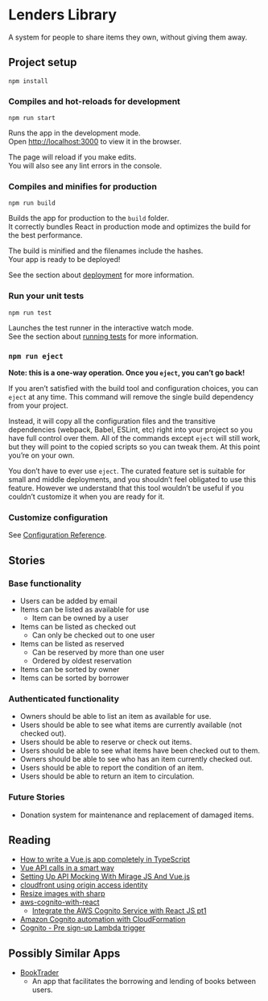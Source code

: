 # Lenders Library

A system for people to share items they own, without giving them away.

## Project setup

```shell
npm install
```

### Compiles and hot-reloads for development

```shell
npm run start
```

Runs the app in the development mode.\
Open [http://localhost:3000](http://localhost:3000) to view it in the browser.

The page will reload if you make edits.\
You will also see any lint errors in the console.

### Compiles and minifies for production

```shell
npm run build
```

Builds the app for production to the `build` folder.\
It correctly bundles React in production mode and optimizes the build for the best performance.

The build is minified and the filenames include the hashes.\
Your app is ready to be deployed!

See the section about [deployment](https://facebook.github.io/create-react-app/docs/deployment) for more information.

### Run your unit tests

```shell
npm run test
```

Launches the test runner in the interactive watch mode.\
See the section about [running tests](https://facebook.github.io/create-react-app/docs/running-tests) for more information.

<!-- ### Run your end-to-end tests

To run them in interactive mode:

```shell
npm run test:e2e
```

To run the tests non-interactively:

```shell
npm run test:e2e:ci
```

### Lints and fixes files

```shell
npm run lint
``` -->

### `npm run eject`

**Note: this is a one-way operation. Once you `eject`, you can’t go back!**

If you aren’t satisfied with the build tool and configuration choices, you can `eject` at any time. This command will remove the single build dependency from your project.

Instead, it will copy all the configuration files and the transitive dependencies (webpack, Babel, ESLint, etc) right into your project so you have full control over them. All of the commands except `eject` will still work, but they will point to the copied scripts so you can tweak them. At this point you’re on your own.

You don’t have to ever use `eject`. The curated feature set is suitable for small and middle deployments, and you shouldn’t feel obligated to use this feature. However we understand that this tool wouldn’t be useful if you couldn’t customize it when you are ready for it.

### Customize configuration

See [Configuration Reference](https://cli.vuejs.org/config/).

## Stories

### Base functionality

- Users can be added by email
- Items can be listed as available for use
  - Item can be owned by a user
- Items can be listed as checked out
  - Can only be checked out to one user
- Items can be listed as reserved
  - Can be reserved by more than one user
  - Ordered by oldest reservation
- Items can be sorted by owner
- Items can be sorted by borrower

### Authenticated functionality

- Owners should be able to list an item as available for use.
- Users should be able to see what items are currently available (not checked out).
- Users should be able to reserve or check out items.
- Users should be able to see what items have been checked out to them.
- Owners should be able to see who has an item currently checked out.
- Users should be able to report the condition of an item.
- Users should be able to return an item to circulation.

### Future Stories

- Donation system for maintenance and replacement of damaged items.

## Reading

- [How to write a Vue.js app completely in TypeScript](https://blog.logrocket.com/how-to-write-a-vue-js-app-completely-in-typescript/)
- [Vue API calls in a smart way](https://medium.com/canariasjs/vue-api-calls-in-a-smart-way-8d521812c322)
- [Setting Up API Mocking With Mirage JS And Vue.js](https://www.smashingmagazine.com/2020/02/api-mocking-mirage-vue-javascript/)
- [cloudfront using origin access identity](https://www.thecuriousdev.com/blog/2019/cloudfront-using-origin-access-identity/)
- [Resize images with sharp](https://www.npmjs.com/package/sharp)
- [aws-cognito-with-react](https://github.com/imMayyur/aws-cognito-with-react)
  - [Integrate the AWS Cognito Service with React JS pt1](https://blog.cloudthat.com/aws-cognito-service-with-react-js-application-setup/)
- [Amazon Cognito automation with CloudFormation](https://georgemao.medium.com/amazon-cognito-automation-with-cloudformation-is-kind-of-tricky-heres-a-quick-example-65bdc61d39f7)
- [Cognito - Pre sign-up Lambda trigger](https://docs.aws.amazon.com/cognito/latest/developerguide/user-pool-lambda-pre-sign-up.html)

## Possibly Similar Apps

- [BookTrader](https://github.com/joops75/booktrader)
  - An app that facilitates the borrowing and lending of books between users.
